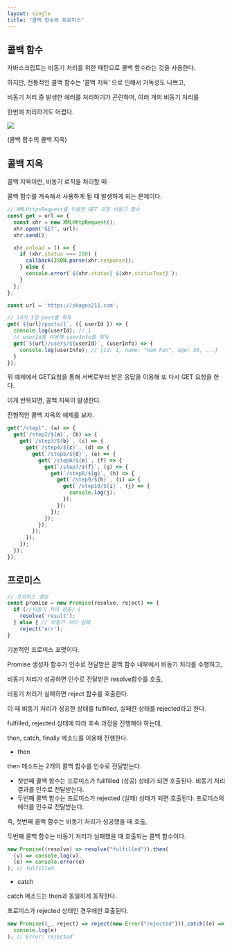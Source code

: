 ```yaml
---
layout: single
title: "콜백 함수와 프로미스"
---
```


## 콜백 함수

자바스크립트는 비동기 처리를 위한 패턴으로 콜백 함수라는 것을 사용한다.

하지만, 전통적인 콜백 함수는 ‘콜백 지옥’ 으로 인해서 가독성도 나쁘고,

비동기 처리 중 발생한 에러를 처리하기가 곤란하며, 여러 개의 비동기 처리를

한번에 처리하기도 어렵다.

![](https://images.velog.io/images/skagns211/post/02f329eb-5051-496e-b7d8-4c3ad4ecc474/%E1%84%89%E1%85%B3%E1%84%8F%E1%85%B3%E1%84%85%E1%85%B5%E1%86%AB%E1%84%89%E1%85%A3%E1%86%BA%202022-01-12%2001.46.19.png)

(콜백 함수의 콜백 지옥)

## 콜백 지옥

콜백 지옥이란, 비동기 로직을 처리할 때

콜백 함수를 계속해서 사용하게 될 때 발생하게 되는 문제이다.

```jsx
// XMLHttpsRequest를 이용한 GET 요청 비동기 함수
const get = url => {
  const xhr = new XMLHttpRequest();
  xhr.open('GET', url);
  xhr.send();

  xhr.onload = () => {
    if (xhr.status === 200) {
      callback(JSON.parse(xhr.response));
    } else {
      console.error(`${xhr.status} ${xhr.statusText}`);
    }
  };
};

const url = 'https://skagns211.com';

// id가 1인 post를 획득
get(`${url}/posts/1`, ({ userId }) => {
  console.log(userId); // 1
  // userId를 이용해 userInfo를 획득
  get(`${url}/users/${userId}`, (userInfo) => {
    console.log(userInfo); // {id: 1, name: "nam hun", age: 30, ...}
  }
});
```

위 예제에서 GET요청을 통해 서버로부터 받은 응답을 이용해 또 다시 GET 요청을 한다.

이게 반복되면, 콜백 지옥이 발생한다.

전형적인 콜백 지옥의 예제를 보자.

```jsx
get("/step1", (a) => {
  get(`/step2/${a}`, (b) => {
    get(`/step3/${b}`, (c) => {
      get(`/step4/${c}`, (d) => {
        get(`/step5/${d}`, (e) => {
          get(`/step6/${e}`, (f) => {
            get(`/step7/${f}`, (g) => {
              get(`/step8/${g}`, (h) => {
                get(`/step9/${h}`, (i) => {
                  get(`/step10/${i}`, (j) => {
                    console.log(j);
                  });
                });
              });
            });
          });
        });
      });
    });
  });
});
```

## 프로미스

```jsx
// 프로미스 생성
const promise = new Promise(resolve, reject) => {
  if (//비동기 처리 성공) {
    resolve('result');
  } else { // 비동기 처리 실패
    reject('err');
}
```

기본적인 프로미스 포맷이다.

Promise 생성자 함수가 인수로 전달받은 콜백 함수 내부에서 비동기 처리를 수행하고,

비동기 처리가 성공하면 인수로 전달받은 resolve함수를 호출,

비동기 처리가 실패하면 reject 함수를 호출한다.

이 때 비동기 처리가 성공한 상태를 fulfilled, 실패한 상태를 rejected라고 한다.

fulfilled, rejected 상태에 따라 후속 과정을 진행해야 하는데,

then, catch, finally 메소드를 이용해 진행한다.

- then

then 메소드는 2개의 콜백 함수를 인수로 전달받는다.

- 첫번째 콜백 함수는 프로미스가 fullfilled (성공) 상태가 되면 호출된다.
  비동기 처리 결과를 인수로 전달받는다.
- 두번째 콜백 함수는 프로미스가 rejected (실패) 상태가 되면 호출된다.
  프로미스의 에러를 인수로 전달받는다.

즉, 첫번째 콜백 함수는 비동기 처리가 성공했을 때 호출,

두번째 콜백 함수는 비동기 처리가 실패했을 때 호출되는 콜백 함수이다.

```jsx
new Promise((resolve) => resolve("fulfilled")).then(
  (v) => console.log(v),
  (e) => console.error(e)
); // fulfilled
```

- catch

catch 메소드는 then과 동일하게 동작한다.

프로미스가 rejected 상태인 경우에만 호출된다.

```jsx
new Promise((_, reject) => reject(new Error("rejected"))).catch((e) =>
  console.log(e)
); // Error: rejected`
```
